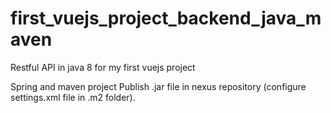 # first_vuejs_project_backend_java_maven
Restful API in java 8 for my first vuejs project

Spring and maven project
Publish .jar file in nexus repository (configure settings.xml file in .m2 folder).

